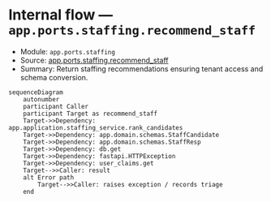 # Internal flow — `app.ports.staffing.recommend_staff`

- Module: `app.ports.staffing`
- Source: [app.ports.staffing.recommend_staff](../Src/backend/app/ports/staffing.py#L15)
- Summary: Return staffing recommendations ensuring tenant access and schema conversion.

```mermaid
sequenceDiagram
    autonumber
    participant Caller
    participant Target as recommend_staff
    Target->>Dependency: app.application.staffing_service.rank_candidates
    Target->>Dependency: app.domain.schemas.StaffCandidate
    Target->>Dependency: app.domain.schemas.StaffResp
    Target->>Dependency: db.get
    Target->>Dependency: fastapi.HTTPException
    Target->>Dependency: user_claims.get
    Target-->>Caller: result
    alt Error path
        Target-->>Caller: raises exception / records triage
    end
```